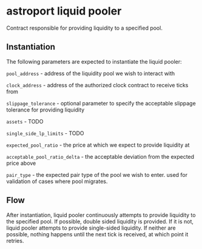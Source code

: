 # astroport liquid pooler

Contract responsible for providing liquidity to a specified pool.

## Instantiation

The following parameters are expected to instantiate the liquid pooler:

`pool_address` - address of the liquidity pool we wish to interact with

`clock_address` - address of the authorized clock contract to receive ticks from

`slippage_tolerance` - optional parameter to specify the acceptable slippage tolerance for providing liquidity

`assets` - TODO

`single_side_lp_limits` - TODO

`expected_pool_ratio` - the price at which we expect to provide liquidity at

`acceptable_pool_ratio_delta` - the acceptable deviation from the expected price above

`pair_type` - the expected pair type of the pool we wish to enter. used for validation of cases where pool migrates.

## Flow

After instantiation, liquid pooler continuously attempts to provide liquidity to the specified pool.
If possible, double sided liquidity is provided. If it is not, liquid pooler attempts to provide single-sided liquidity.
If neither are possible, nothing happens until the next tick is received, at which point it retries.
